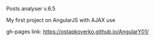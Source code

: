 Posts analyser v.6.5

My first project on AngularJS with AJAX use



gh-pages link: https://ostapkoverko.github.io/AngularY01/   